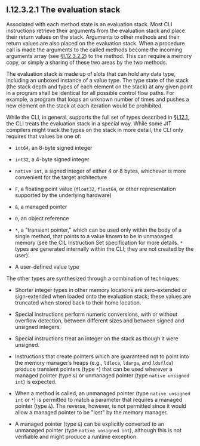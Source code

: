 ## I.12.3.2.1 The evaluation stack

Associated with each method state is an evaluation stack. Most CLI instructions retrieve their arguments from the evaluation stack and place their return values on the stack. Arguments to other methods and their return values are also placed on the evaluation stack. When a procedure call is made the arguments to the called methods become the incoming arguments array (see §[I.12.3.2.2](i.12.3.2.2-local-variables-and-arguments.md)) to the method. This can require a memory copy, or simply a sharing of these two areas by the two methods.

The evaluation stack is made up of slots that can hold any data type, including an unboxed instance of a value type. The type state of the stack (the stack depth and types of each element on the stack) at any given point in a program shall be identical for all possible control flow paths. For example, a program that loops an unknown number of times and pushes a new element on the stack at each iteration would be prohibited.

While the CLI, in general, supports the full set of types described in §[I.12.1](i.12.1-supported-data-types.md), the CLI treats the evaluation stack in a special way. While some JIT compilers might track the types on the stack in more detail, the CLI only requires that values be one of:

 * `int64`, an 8-byte signed integer

 * `int32`, a 4-byte signed integer

 * `native int`, a signed integer of either 4 or 8 bytes, whichever is more convenient for the target architecture

 * `F`, a floating point value (`float32`, `float64`, or other representation supported by the underlying hardware)

 * `&`, a managed pointer

 * `O`, an object reference

 * `*`, a "transient pointer," which can be used only within the body of a single method, that points to a value known to be in unmanaged memory (see the CIL Instruction Set specification for more details. `*` types are generated internally within the CLI; they are not created by the user).

 * A user-defined value type

The other types are synthesized through a combination of techniques:

 * Shorter integer types in other memory locations are zero-extended or sign-extended when loaded onto the evaluation stack; these values are truncated when stored back to their home location.

 * Special instructions perform numeric conversions, with or without overflow detection, between different sizes and between signed and unsigned integers.

 * Special instructions treat an integer on the stack as though it were unsigned.

 * Instructions that create pointers which are guaranteed not to point into the memory manager’s heaps (e.g., `ldloca`, `ldarga`, and `ldsflda`) produce transient pointers (type `*`) that can be used wherever a managed pointer (type `&`) or unmanaged pointer (type `native unsigned int`) is expected.

 * When a method is called, an unmanaged pointer (type `native unsigned int` or `*`) is permitted to match a parameter that requires a managed pointer (type `&`). The reverse, however, is not permitted since it would allow a managed pointer to be "lost" by the memory manager.

 * A managed pointer (type `&`) can be explicitly converted to an unmanaged pointer (type `native unsigned int`), although this is not verifiable and might produce a runtime exception.
